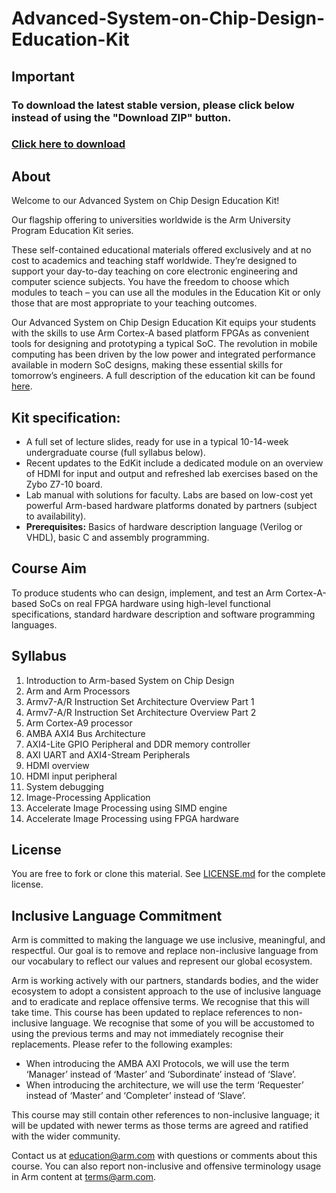 # Advanced-System-on-Chip-Design-Education-Kit

## Important
### To download the latest stable version, please click below instead of using the "Download ZIP" button.
### [Click here to download](https://github.com/arm-university/Advanced-System-on-Chip-Design-Education-Kit/releases/download/v2.0.0/Advanced-System-on-Chip-Design-Education-Kit.zip)

## About

Welcome to our Advanced System on Chip Design Education Kit!

Our flagship offering to universities worldwide is the Arm University Program Education Kit series.

These self-contained educational materials offered exclusively and at no cost to academics and teaching staff worldwide. They’re designed to support your day-to-day teaching on core electronic engineering and computer science subjects. You have the freedom to choose which modules to teach – you can use all the modules in the Education Kit or only those that are most appropriate to your teaching outcomes.

Our Advanced System on Chip Design Education Kit equips your students with the skills to use Arm Cortex-A based platform FPGAs as convenient tools for designing and prototyping a typical SoC. The revolution in mobile computing has been driven by the low power and integrated performance available in modern SoC designs, making these essential skills for tomorrow’s engineers. A full description of the education kit can be found [here](https://www.arm.com/resources/education/education-kits/advanced-soc).


 ## Kit specification:

* A full set of lecture slides, ready for use in a typical 10-14-week undergraduate course (full syllabus below).
* Recent updates to the EdKit include a dedicated module on an overview of HDMI for input and output and refreshed lab exercises based on the Zybo Z7-10 board.
* Lab manual with solutions for faculty. Labs are based on low-cost yet powerful Arm-based hardware platforms donated by partners (subject to availability). 
* **Prerequisites:** Basics of hardware description language (Verilog or VHDL), basic C and assembly programming.

## Course Aim
To produce students who can design, implement, and test an Arm Cortex-A-based SoCs on real FPGA hardware using high-level functional specifications, standard hardware description and software programming languages. 

## Syllabus
1.	Introduction to Arm-based System on Chip Design
2.	Arm and Arm Processors
3.	Armv7-A/R Instruction Set Architecture Overview Part 1
4.	Armv7-A/R Instruction Set Architecture Overview Part 2
5.	Arm Cortex-A9 processor
6.	AMBA AXI4 Bus Architecture
7.	AXI4-Lite GPIO Peripheral and DDR memory controller
8.	AXI UART and AXI4-Stream Peripherals
9.	HDMI overview
10.	HDMI input peripheral
11.	System debugging
12.	Image-Processing Application
13.	Accelerate Image Processing using SIMD engine
14.	Accelerate Image Processing using FPGA hardware


## License
You are free to fork or clone this material. See [LICENSE.md](https://github.com/arm-university/Advanced-System-on-Chip-Design-Education-Kit/blob/main/License/LICENSE.md) for the complete license.

## Inclusive Language Commitment
Arm is committed to making the language we use inclusive, meaningful, and respectful. Our goal is to remove and replace non-inclusive language from our vocabulary to reflect our values and represent our global ecosystem.
 
Arm is working actively with our partners, standards bodies, and the wider ecosystem to adopt a consistent approach to the use of inclusive language and to eradicate and replace offensive terms. We recognise that this will take time. This course has been updated to replace references to non-inclusive language. We recognise that some of you will be accustomed to using the previous terms and may not immediately recognise their replacements. Please refer to the following examples:

* When introducing the AMBA AXI Protocols, we will use the term ‘Manager’ instead of ‘Master’ and ‘Subordinate’ instead of ‘Slave’. 
* When introducing the architecture, we will use the term ‘Requester’ instead of ‘Master’ and ‘Completer’ instead of ‘Slave’. 

This course may still contain other references to non-inclusive language; it will be updated with newer terms as those terms are agreed and ratified with the wider community.
 
Contact us at education@arm.com with questions or comments about this course. You can also report non-inclusive and offensive terminology usage in Arm content at terms@arm.com.
